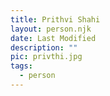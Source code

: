 ```yaml
---
title: Prithvi Shahi 
layout: person.njk
date: Last Modified
description: ""
pic: privthi.jpg
tags:
  - person
---
```

